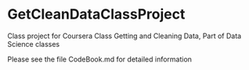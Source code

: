 # GetCleanDataClassProject
Class project for Coursera Class Getting and Cleaning Data, Part of Data Science classes

Please see the file CodeBook.md for detailed information

